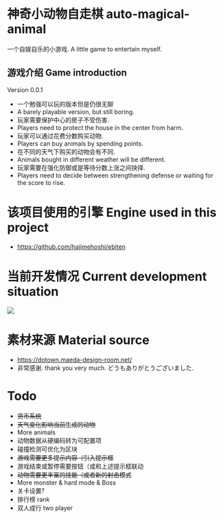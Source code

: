 # 神奇小动物自走棋 auto-magical-animal
一个自娱自乐的小游戏.
A little game to entertain myself.
## 游戏介绍 Game introduction
Version 0.0.1
- 一个勉强可以玩的版本但是仍很无聊
- A barely playable version, but still boring.
- 玩家需要保护中心的房子不受伤害.
- Players need to protect the house in the center from harm.
- 玩家可以通过花费分数购买动物.
- Players can buy animals by spending points.
- 在不同的天气下购买的动物会有不同.
- Animals bought in different weather will be different.
- 玩家需要在强化防御或是等待分数上涨之间抉择.
- Players need to decide between strengthening defense or waiting for the score to rise.


# 该项目使用的引擎 Engine used in this project
- https://github.com/hajimehoshi/ebiten

# 当前开发情况 Current development situation
![](https://s3.bmp.ovh/imgs/2024/08/07/a3e088fc5fa00592.png)

# 素材来源 Material source
- https://dotown.maeda-design-room.net/
- 非常感谢. thank you very much. どうもありがとうございました.

# Todo
- ~~货币系统~~
- ~~天气变化影响当前生成的动物~~
- More animals
- 动物数据从硬编码转为可配置项
- 碰撞检测可优化为区块
- ~~游戏需要更多提示内容（引入提示框~~
- 游戏结束或暂停需要按钮（或和上述提示框联动
- ~~动物需要更丰富的技能（或者新的射击模式~~
- More monster & hard mode & Boss
- 关卡设置?
- 排行榜 rank
- 双人成行 two player